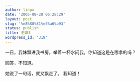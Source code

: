 ```yaml
---
author: linpx
date: '2005-08-28 06:28:29'
layout: post
slug: '%e8%80%81%e5%a6%b93'
status: publish
title: 老妹3
wordpress_id: '318'
---
```


一日，我妹飘进我书房。举着一杯水问我，你知道这是在哪拿的吗？

回答，不知道。

她说了一句话，就又飘走了。 我知道！

